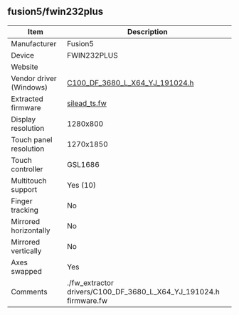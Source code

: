fusion5/fwin232plus
-----------------

| Item                      | Description |
|---------------------------|-------------|
| Manufacturer              | Fusion5 |
| Device                    | FWIN232PLUS |
| Website                   |  |
| Vendor driver (Windows)   | [C100_DF_3680_L_X64_YJ_191024.h](drivers/C100_DF_3680_L_X64_YJ_191024.h) |
| Extracted firmware        | [silead_ts.fw](silead_ts.fw)|
| Display resolution        | 1280x800 |
| Touch panel resolution    | 1270x1850 |
| Touch controller          | GSL1686 |
| Multitouch support        | Yes (10) |
| Finger tracking           | No |
| Mirrored horizontally     | No |
| Mirrored vertically       | No |
| Axes swapped              | Yes |
| Comments                  | ./fw_extractor drivers/C100_DF_3680_L_X64_YJ_191024.h firmware.fw |
